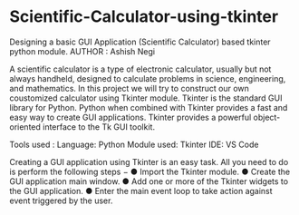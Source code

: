 # Scientific-Calculator-using-tkinter
Designing a basic GUI Application (Scientific Calculator) based tkinter python module.
AUTHOR : Ashish Negi

A scientific calculator is a type of electronic calculator, usually but not always handheld, designed to calculate problems in science, engineering, and mathematics. In this project we will try to construct our own coustomized calculator using Tkinter module.
Tkinter is the standard GUI library for Python. Python when combined with Tkinter provides a fast and easy way to create GUI applications. Tkinter provides a powerful object-oriented interface to the Tk GUI toolkit.

Tools used :
Language: Python
Module used: Tkinter
IDE: VS Code

Creating a GUI application using Tkinter is an easy task. All you need to do is perform the following steps −
●	Import the Tkinter module.
●	Create the GUI application main window.
●	Add one or more of the Tkinter widgets to the GUI application.
●	Enter the main event loop to take action against event triggered by the user.
